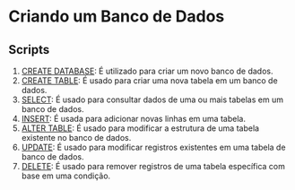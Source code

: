 # Criando um Banco de Dados

## Scripts
1. [CREATE DATABASE](01%20CREATE%20DATABASE.md): É utilizado para criar um novo banco de dados.
2. [CREATE TABLE](02%20CREATE%20TABLE.md): É usado para criar uma nova tabela em um banco de dados.
3. [SELECT](03%20SELECT.md): É usado para consultar dados de uma ou mais tabelas em um banco de dados.
4. [INSERT](04%20INSERT.md): É usada para adicionar novas linhas em uma tabela.
5. [ALTER TABLE](05%20ALTER%20TABLE.md): É usado para modificar a estrutura de uma tabela existente no banco de dados.
6. [UPDATE](06%20UPDATE.md): É usado para modificar registros existentes em uma tabela de banco de dados.
7. [DELETE](07%20DELETE.md): É usado para remover registros de uma tabela específica com base em uma condição.
